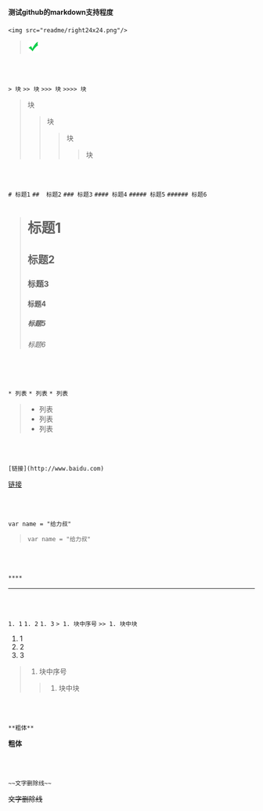 #### 测试github的markdown支持程度

`<img src="readme/right24x24.png"/>`

> <img src="readme/right24x24.png"/>

<br/>
<br/>

`> 块`
`>> 块`
`>>> 块`
`>>>> 块`

> 块
>> 块
>>> 块
>>>> 块

<br/>
<br/>

`# 标题1`
`##  标题2`
`### 标题3`
`#### 标题4`
`##### 标题5`
`###### 标题6`

> # 标题1
> ##  标题2
> ### 标题3
> #### 标题4
> ##### 标题5
> ###### 标题6

<br/>
<br/>

`* 列表`
`* 列表`
`* 列表`

> * 列表
> * 列表
> * 列表

<br/>
<br/>

`[链接](http://www.baidu.com)`

[链接](http://www.baidu.com)

<br/>
<br/>

`var name = "给力叔"`

>`var name = "给力叔"`

<br/>
<br/>

`****`
****

<br/>
<br/>

`1. 1`
`1. 2`
`1. 3`
`> 1. 块中序号`
`>> 1. 块中块`

1. 1
1. 2
1. 3
> 1. 块中序号
>> 1. 块中块

<br/>
<br/>

`**粗体**`

**粗体**

<br/>
<br/>

`~~文字删除线~~`

~~文字删除线~~